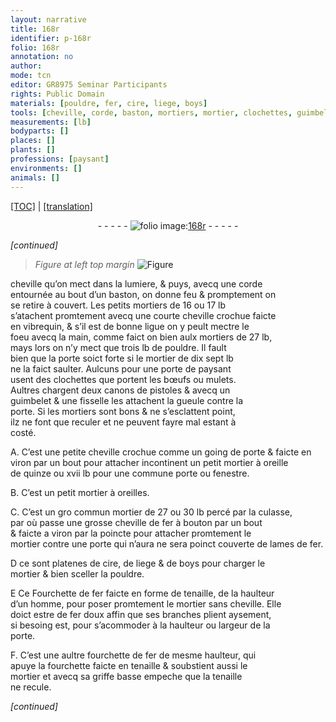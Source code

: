```yaml
---
layout: narrative
title: 168r
identifier: p-168r
folio: 168r
annotation: no
author:
mode: tcn
editor: GR8975 Seminar Participants
rights: Public Domain
materials: [pouldre, fer, cire, liege, boys]
tools: [cheville, corde, baston, mortiers, mortier, clochettes, guimbelet, fisselle, lames, Fourchette, fourchette, tenaille]
measurements: [lb]
bodyparts: []
places: []
plants: []
professions: [paysant]
environments: []
animals: []
---
```


<p><a href="{{ site.baseurl }}/normalized/">[TOC]</a> | <a href="{{ site.baseurl }}/texts/p-168r_tl/" target="_blank">[translation]</a></p><div class="folio" align="center">- - - - - <a href="http://gallica.bnf.fr/ark:/12148/btv1b10500001g/f341.image" target="_blank"><img src="https://cu-mkp.github.io/2017-workshop-edition/assets/photo-icon.png" alt="folio image: " style="display:inline-block; margin-bottom:-3px;"/>168r</a> - - - - - </div>  
 
*[continued]*
  
> *Figure*
> *at left top margin*
> <a href="https://drive.google.com/open?id=0B9-oNrvWdlO5RUdzVWVNM3l6QVU" target="_blank"><img src="https://cu-mkp.github.io/GR8975-edition/assets/photo-icon.png" alt="Figure" style="display:inline-block; margin-bottom:-3px;"/></a>
 
<span class="tl">cheville</span> qu’on mect dans la lumiere, & puys, avecq une <span class="tl">corde</span><br/> entournée au bout d’un <span class="tl">baston</span>, on donne feu & promptem<span class="exp">ent</span> on<br/> se retire à couvert. Les petits <span class="tl">mortiers</span> de 16 ou 17 <span class="ms">lb</span><br/> s’atachent promtem<span class="exp">ent</span> avecq une courte<span class="tl"> cheville</span> crochue faicte<br/> en vibrequin, & s’il est de bonne ligue on y peult mectre le<br/> foeu avecq la main, co<span class="exp">mm</span>e faict on bien aulx <span class="tl">mortiers</span> de 27 <span class="ms">lb</span>,<br/> mays lors on n’y mect que trois <span class="ms">lb</span> de <span class="m">pouldre</span>. Il fault<br/> bien que la porte soict forte si le <span class="tl">mortier</span> de dix sept <span class="ms">lb</span><br/> ne la faict saulter. Aulcuns pour une porte de <span class="pro">paysant</span><br/> usent des <span class="tl">clochettes</span> que portent les bœufs ou mulets.<br/> Aultres chargent deux canons de <span class="cn">pistoles</span> & avecq un<br/> <span class="tl">guimbelet</span> & une <span class="tl">fisselle</span> les attachent la gueule contre la<br/> porte. Si les <span class="tl">mortiers</span> sont bons & ne s’esclattent point,<br/> ilz ne font que reculer et ne peuvent fayre mal estant à<br/> costé.
 
A. C’est une petite <span class="tl">cheville</span> crochue co<span class="exp">mm</span>e un going de porte & faicte en<br/> viron par un bout pour attacher incontinent un petit <span class="tl">mortier</span> à oreille<br/> de quinze ou xvii <span class="ms">lb</span> pour une commune porte ou fenestre.
 
B. C’est un petit <span class="tl">mortier</span> à oreilles.
 
C. C’est un <span class="del">gro</span> commun <span class="tl">mortier</span> de 27 ou 30 <span class="ms">lb</span> percé par la culasse,<br/> par où passe une grosse <span class="tl">cheville</span> de <span class="m">fer</span> à bouton par un bout<br/> & faicte a viron par la poincte pour attacher promtem<span class="exp">ent</span> le<br/> <span class="tl">mortier</span> contre une porte qui <span class="del">n’aura</span> <span class="add">ne sera</span> poinct <span class="add">couverte</span> de <span class="tl">lames</span> de <span class="m">fer</span>.
 
D ce sont platenes de <span class="m">cire</span>, de <span class="m">liege</span> & de <span class="m">boys</span> pour charger le<br/> <span class="tl">mortier</span> & bien sceller la <span class="m">pouldre</span>.
 
E <span class="del">Ce</span> <span class="tl"> Fourchette</span> de <span class="m">fer</span> faicte en forme de tenaille, de la haulteur<br/> d’un homme, pour poser promtem<span class="exp">ent</span> le <span class="tl">mortier</span> sans cheville. Elle<br/> doict estre de <span class="m">fer</span> doux affin que ses branches plient aysem<span class="exp">ent</span>,<br/> si besoing est, pour s’acommoder à la haulteur ou largeur de la<br/> porte.
 
F. C’est une aultre <span class="tl">fourchette</span> de <span class="m">fer</span> de mesme haulteur, qui<br/> apuye la <span class="tl">fourchette</span> faicte en tenaille & soubstient aussi le<br/> <span class="tl">mortier</span> et avecq sa griffe basse empeche que la <span class="tl">tenaille</span><br/> ne recule.
 
*[continued]*
 
